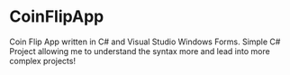 # CoinFlipApp
Coin Flip App written in C# and Visual Studio Windows Forms. Simple C# Project allowing me to understand the syntax more and lead into more complex projects!
